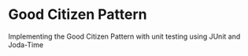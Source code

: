 # Good Citizen Pattern
Implementing the Good Citizen Pattern with unit testing using JUnit and Joda-Time
